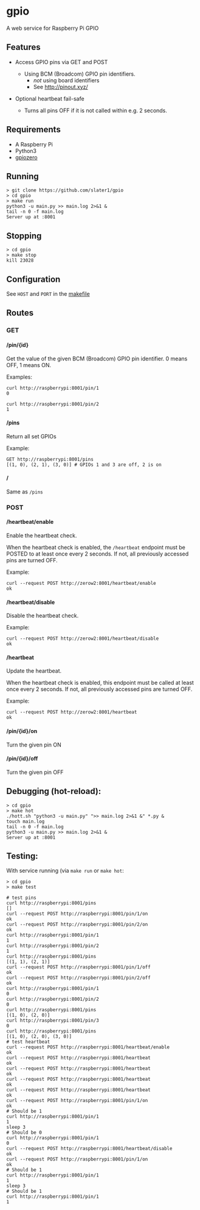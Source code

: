 # gpio
A web service for Raspberry Pi GPIO

## Features

- Access GPIO pins via GET and POST
  - Using BCM (Broadcom) GPIO pin identifiers. 
    - *not* using board identifiers 
    - See http://pinout.xyz/
  
- Optional heartbeat fail-safe
  - Turns all pins OFF if it is not called within e.g. 2 seconds.

## Requirements

- A Raspberry Pi
- Python3
- [gpiozero](https://gpiozero.readthedocs.io/en/stable/) 

## Running

``` 
> git clone https://github.com/slater1/gpio
> cd gpio
> make run
python3 -u main.py >> main.log 2>&1 &
tail -n 0 -f main.log
Server up at :8001
```

## Stopping

```
> cd gpio
> make stop
kill 23028
```

## Configuration

See ```HOST``` and ```PORT``` in the [makefile](https://github.com/slater1/gpio/blob/master/makefile)

## Routes

### GET

#### /pin/{id}
Get the value of the given BCM (Broadcom) GPIO pin identifier. 0 means OFF, 1 means ON.

Examples:
```
curl http://raspberrypi:8001/pin/1
0
```
```
curl http://raspberrypi:8001/pin/2
1
```

#### /pins
Return all set GPIOs

Example:
``` 
GET http://raspberrypi:8001/pins
[(1, 0), (2, 1), (3, 0)] # GPIOs 1 and 3 are off, 2 is on
```

#### /
Same as ```/pins```

### POST

#### /heartbeat/enable
Enable the heartbeat check.

When the heartbeat check is enabled, the ```/heartbeat``` endpoint must be POSTED to at least once every 2 seconds. 
If not, all previously accessed pins are turned OFF.

Example:
```
curl --request POST http://zerow2:8001/heartbeat/enable
ok
```

#### /heartbeat/disable
Disable the heartbeat check.

Example:
```
curl --request POST http://zerow2:8001/heartbeat/disable
ok
```

#### /heartbeat
Update the heartbeat.

When the heartbeat check is enabled, this endpoint must be called at least once every 2 seconds. 
If not, all previously accessed pins are turned OFF.

Example:
```
curl --request POST http://zerow2:8001/heartbeat
ok
```

#### /pin/{id}/on
Turn the given pin ON

#### /pin/{id}/off
Turn the given pin OFF

## Debugging (hot-reload):

``` 
> cd gpio
> make hot
./hott.sh "python3 -u main.py" ">> main.log 2>&1 &" *.py &
touch main.log
tail -n 0 -f main.log
python3 -u main.py >> main.log 2>&1 &
Server up at :8001
```

## Testing: 
With service running (via ```make run``` or ```make hot```:

```
> cd gpio
> make test

# test pins
curl http://raspberrypi:8001/pins
[]
curl --request POST http://raspberrypi:8001/pin/1/on
ok
curl --request POST http://raspberrypi:8001/pin/2/on
ok
curl http://raspberrypi:8001/pin/1
1
curl http://raspberrypi:8001/pin/2
1
curl http://raspberrypi:8001/pins
[(1, 1), (2, 1)]
curl --request POST http://raspberrypi:8001/pin/1/off
ok
curl --request POST http://raspberrypi:8001/pin/2/off
ok
curl http://raspberrypi:8001/pin/1
0
curl http://raspberrypi:8001/pin/2
0
curl http://raspberrypi:8001/pins
[(1, 0), (2, 0)]
curl http://raspberrypi:8001/pin/3
0
curl http://raspberrypi:8001/pins
[(1, 0), (2, 0), (3, 0)]
# test heartbeat
curl --request POST http://raspberrypi:8001/heartbeat/enable
ok
curl --request POST http://raspberrypi:8001/heartbeat
ok
curl --request POST http://raspberrypi:8001/heartbeat
ok
curl --request POST http://raspberrypi:8001/heartbeat
ok
curl --request POST http://raspberrypi:8001/heartbeat
ok
curl --request POST http://raspberrypi:8001/pin/1/on
ok
# Should be 1
curl http://raspberrypi:8001/pin/1
1
sleep 3
# Should be 0
curl http://raspberrypi:8001/pin/1
0
curl --request POST http://raspberrypi:8001/heartbeat/disable
ok
curl --request POST http://raspberrypi:8001/pin/1/on
ok
# Should be 1
curl http://raspberrypi:8001/pin/1
1
sleep 3
# Should be 1
curl http://raspberrypi:8001/pin/1
1
```
